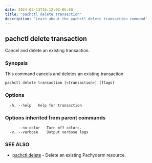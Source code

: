 ```yaml
---
date: 2024-02-13T16:12:03-05:00
title: "pachctl delete transaction"
description: "Learn about the pachctl delete transaction command"
---
```


## pachctl delete transaction

Cancel and delete an existing transaction.

### Synopsis

This command cancels and deletes an existing transaction.

```
pachctl delete transaction [<transaction>] [flags]
```

### Options

```
  -h, --help   help for transaction
```

### Options inherited from parent commands

```
      --no-color   Turn off colors.
  -v, --verbose    Output verbose logs
```

### SEE ALSO

* [pachctl delete](../pachctl_delete)	 - Delete an existing Pachyderm resource.

